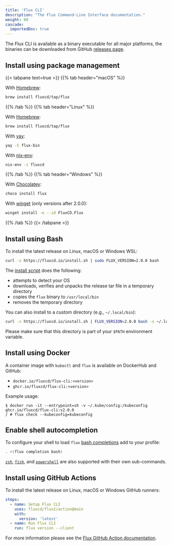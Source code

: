 ```yaml
---
title: 'Flux CLI'
description: "The Flux Command-Line Interface documentation."
weight: 80
cascade:
  importedDoc: true
---
```


The Flux CLI is available as a binary executable for all major platforms,
the binaries can be downloaded from GitHub
[releases page](https://github.com/fluxcd/flux2/releases).

## Install using package management

{{< tabpane text=true >}}
{{% tab header="macOS" %}}

With [Homebrew](https://brew.sh):

```sh
brew install fluxcd/tap/flux
```

{{% /tab %}}
{{% tab header="Linux" %}}

With [Homebrew](https://brew.sh):

```sh
brew install fluxcd/tap/flux
```

With [yay](https://github.com/Jguer/yay):

```sh
yay -S flux-bin
```

With [nix-env](https://nixos.org/manual/nix/unstable/command-ref/nix-env.html):

```sh
nix-env -i fluxcd
```

{{% /tab %}}
{{% tab header="Windows" %}}

With [Chocolatey](https://chocolatey.org/):

```powershell
choco install flux
```

With [winget](https://github.com/microsoft/winget-cli) (only versions after 2.0.0):

```sh
winget install -e --id FluxCD.Flux
```

{{% /tab %}}
{{< /tabpane >}}

## Install using Bash

To install the latest release on Linux, macOS or Windows WSL:

```bash
curl -s https://fluxcd.io/install.sh | sudo FLUX_VERSION=2.0.0 bash
```

The [install script](https://raw.githubusercontent.com/fluxcd/flux2/main/install/flux.sh) does the following:
* attempts to detect your OS
* downloads, verifies and unpacks the release tar file in a temporary directory
* copies the `flux` binary to `/usr/local/bin`
* removes the temporary directory

You can also install to a custom directory (e.g., `~/.local/bin`):

```bash
curl -s https://fluxcd.io/install.sh | FLUX_VERSION=2.0.0 bash -s ~/.local/bin
```

Please make sure that this directory is part of your `$PATH` environment variable.

## Install using Docker

A container image with `kubectl` and `flux` is available on DockerHub and GitHub:

* `docker.io/fluxcd/flux-cli:<version>`
* `ghcr.io/fluxcd/flux-cli:<version>`

Example usage:

```console
$ docker run -it --entrypoint=sh -v ~/.kube/config:/kubeconfig ghcr.io/fluxcd/flux-cli:v2.0.0
/ # flux check --kubeconfig=kubeconfig
```

## Enable shell autocompletion

To configure your shell to load `flux` [bash completions](flux_completion_bash.md) add to your profile:

```sh
. <(flux completion bash)
```

[`zsh`](flux_completion_zsh.md), [`fish`](flux_completion_fish.md),
and [`powershell`](flux_completion_powershell.md)
are also supported with their own sub-commands.

## Install using GitHub Actions

To install the latest release on Linux, macOS or Windows GitHub runners:

```yaml
steps:
  - name: Setup Flux CLI
    uses: fluxcd/flux2/action@main
    with:
      version: 'latest'
  - name: Run Flux CLI
    run: flux version --client
```

For more information please see the [Flux GitHub Action documentation](/flux/flux-gh-action.md).
